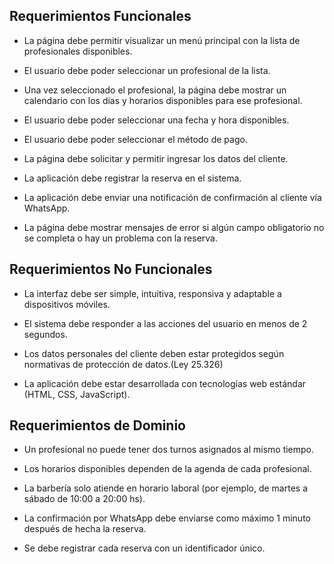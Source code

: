 ##  **Requerimientos Funcionales**

*  La página debe permitir visualizar un menú principal con la lista de profesionales disponibles.

*  El usuario debe poder seleccionar un profesional de la lista.

*  Una vez seleccionado el profesional, la página debe mostrar un calendario con los días y horarios disponibles para ese profesional.

*  El usuario debe poder seleccionar una fecha y hora disponibles.

*  El usuario debe poder seleccionar el método de pago.

*  La página debe solicitar y permitir ingresar los datos del cliente.

*  La aplicación debe registrar la reserva en el sistema.

*  La aplicación debe enviar una notificación de confirmación al cliente vía WhatsApp.

*  La página debe mostrar mensajes de error si algún campo obligatorio no se completa o hay un problema con la reserva.

## **Requerimientos No Funcionales** 

*  La interfaz debe ser simple, intuitiva, responsiva y adaptable a dispositivos móviles.

*  El sistema debe responder a las acciones del usuario en menos de 2 segundos.

*  Los datos personales del cliente deben estar protegidos según normativas de protección de datos.(Ley 25.326)

*  La aplicación debe estar desarrollada con tecnologías web estándar (HTML, CSS, JavaScript).

## **Requerimientos de Dominio** 

*  Un profesional no puede tener dos turnos asignados al mismo tiempo.

*  Los horarios disponibles dependen de la agenda de cada profesional.

*  La barbería solo atiende en horario laboral (por ejemplo, de martes a sábado de 10:00 a 20:00 hs).

* La confirmación por WhatsApp debe enviarse como máximo 1 minuto después de hecha la reserva.

* Se debe registrar cada reserva con un identificador único.

